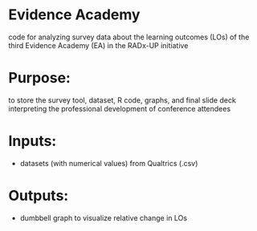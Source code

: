 # Evidence Academy
code for analyzing survey data about the learning outcomes (LOs) of the third Evidence Academy (EA) in the RADx-UP initiative

# Purpose:
to store the survey tool, dataset, R code, graphs, and final slide deck interpreting the professional development of conference attendees

# Inputs:
+ datasets (with numerical values) from Qualtrics (.csv)

# Outputs:
+ dumbbell graph to visualize relative change in LOs
